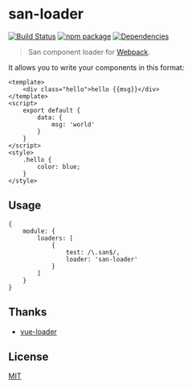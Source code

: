 # san-loader 

[![Build Status](https://circleci.com/gh/ecomfe/san-loader/tree/master.svg?style=shield)](https://circleci.com/gh/ecomfe/san-loader/tree/master) [![npm package](https://img.shields.io/npm/v/san-loader.svg?maxAge=2592000)](https://www.npmjs.com/package/san-loader) [![Dependencies](http://img.shields.io/david/ecomfe/san-loader.svg)](https://david-dm.org/ecomfe/san-loader)

> San component loader for [Webpack](http://webpack.github.io).


It allows you to write your components in this format:

```
<template>
    <div class="hello">hello {{msg}}</div>
</template>
<script>
    export default {
        data: {
            msg: 'world'
        }
    }
</script>
<style>
    .hello {
        color: blue;
    }
</style>
```

## Usage

```
{
    module: {
        loaders: [
            {
                test: /\.san$/,
                loader: 'san-loader'
            }
        ]
    }
}

```

## Thanks

* [vue-loader](https://github.com/vuejs/vue-loader)

## License

[MIT](http://opensource.org/licenses/MIT)
